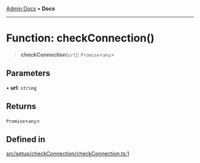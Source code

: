 [Admin Docs](/) • **Docs**

***

# Function: checkConnection()

> **checkConnection**(`url`): `Promise`\<`any`\>

## Parameters

• **url**: `string`

## Returns

`Promise`\<`any`\>

## Defined in

[src/setup/checkConnection/checkConnection.ts:1](https://github.com/PalisadoesFoundation/talawa-admin/blob/main/src/setup/checkConnection/checkConnection.ts#L1)
